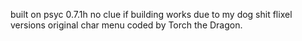 built on psyc 0.7.1h no clue if building works due to my dog shit flixel versions
original char menu coded by Torch the Dragon.